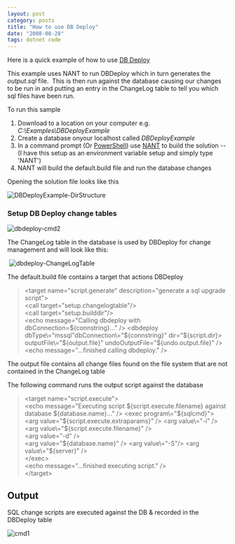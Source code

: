 ```yaml
---
layout: post
category: posts
title: "How to use DB Deploy"
date: "2008-08-28"
tags: dotnet code
---
```


Here is a quick example of how to use [DB Deploy](http://dbdeploy.com/ "http://dbdeploy.com/")

This example uses NANT to run DBDeploy which in turn generates the _output.sql_ file.  This is then run against the database causing our changes to be run in and putting an entry in the ChangeLog table to tell you which sql files have been run.

To run this sample

1. Download to a location on your computer e.g. _C:\\Examples\\DBDeployExample_
2. Create a database onyour localhost called _DBDeployExample_
3. In a command prompt (Or [PowerShell](http://www.microsoft.com/windowsserver2003/technologies/management/powershell/download.mspx "http://www.microsoft.com/windowsserver2003/technologies/management/powershell/download.mspx")) use [NANT](http://nant.sourceforge.net/ "http://nant.sourceforge.net/") to build the solution --(I have this setup as an environment variable setup and simply type 'NANT')
4. NANT will build the default.build file and run the database changes

Opening the solution file looks like this

![DBDeployExample-DirStructure](https://user-images.githubusercontent.com/662868/120909014-e68e0200-c6a2-11eb-9061-589509d95243.png)

### Setup DB Deploy change tables

![dbdeploy-cmd2](https://user-images.githubusercontent.com/662868/120908996-b9415400-c6a2-11eb-9a56-6e88167e4988.png)

The ChangeLog table in the database is used by DBDeploy for change management and will look like this:

 ![dbdeploy-ChangeLogTable](https://user-images.githubusercontent.com/662868/120908997-bba3ae00-c6a2-11eb-9c20-34b0d1eb226a.png)
 

The default.build file contains a target that actions DBDeploy

> <target name\="script.generate" description\="generate a sql upgrade script"\>    
> <call target\="setup.changelogtable"/>     
> <call target\="setup.builddir"/>     
> <echo message\="Calling dbdeploy with dbConnection=${connstring}..." />     
> <dbdeploy dbType\="mssql"dbConnection\="${connstring}"  dir\="${script.dir}> outputFile\="${output.file}"  undoOutputFile\="${undo.output.file}" />   
> <echo message\="...finished calling dbdeploy." />   
> </target>



The output file contains all change files found on the file system that are not contained in the ChangeLog table


The following command runs the output script against the database

> <target name\="script.execute"\>  
> <echo message\="Executing script ${script.execute.filename} against database ${database.name}..." />      
> <exec program\="${sqlcmd}"\>  
> <arg value\="${script.execute.extraparams}" />    
> <arg value\="-i" />    
> <arg value\="${script.execute.filename}" />    
> <arg value\="-d" />  
> <arg value\="${database.name}" />  
> <arg value\="-S"/>  
> <arg value\="${server}" />  
> </exec\>  
> <echo message\="...finished executing script." />  
> </target\> 


## Output

SQL change scripts are executed against the DB & recorded in the DBDeploy table

![cmd1](https://user-images.githubusercontent.com/662868/120909197-3077e780-c6a5-11eb-9429-194ab0a26bab.png)
